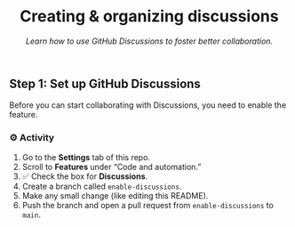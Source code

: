 <header>

<!--
  <<< Author notes: Course header >>>
  Update the course title and description.
-->

# Creating & organizing discussions  

_Learn how to use GitHub Discussions to foster better collaboration._  

</header>

<!--
  <<< Author notes: Step 5 >>>
  Start this step by acknowledging the previous step.
  Define terms and link to docs.github.com.
-->

## Step 1: Set up GitHub Discussions

Before you can start collaborating with Discussions, you need to enable the feature.

### :gear: Activity

1. Go to the **Settings** tab of this repo.
2. Scroll to **Features** under “Code and automation.”
3. ✅ Check the box for **Discussions**.
4. Create a branch called `enable-discussions`.
5. Make any small change (like editing this README).
6. Push the branch and open a pull request from `enable-discussions` to `main`.
